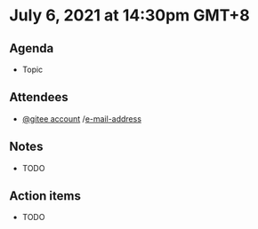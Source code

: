 # July 6, 2021 at 14:30pm GMT+8

## Agenda
- Topic

## Attendees
- [@gitee account](https://gitee.com/xxx) /[e-mail-address]()

## Notes
- TODO

## Action items
- TODO
